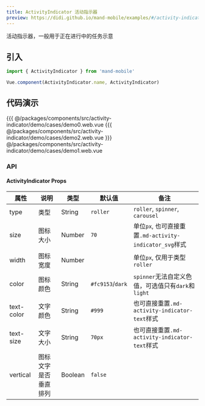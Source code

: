 ```yaml
---
title: ActivityIndicator 活动指示器
preview: https://didi.github.io/mand-mobile/examples/#/activity-indicator
---
```


活动指示器，一般用于正在进行中的任务示意

## 引入

```javascript
import { ActivityIndicator } from 'mand-mobile'

Vue.component(ActivityIndicator.name, ActivityIndicator)
```

## 代码演示
<!-- DEMO -->
<MDDemoWrapper>
<!-- left wrapper -->
{{{ @/packages/components/src/activity-indicator/demo/cases/demo0.web.vue
{{{ @/packages/components/src/activity-indicator/demo/cases/demo2.web.vue
<!-- right wrapper -->
}}} @/packages/components/src/activity-indicator/demo/cases/demo1.web.vue
</MDDemoWrapper>

### API

#### ActivityIndicator Props
|属性 | 说明 | 类型 | 默认值 | 备注 |
|----|-----|------|------|------|
|type|类型|String|`roller`|`roller`, `spinner`, `carousel`|
|size|图标大小|Number|`70`|单位`px`, 也可直接重置`.md-activity-indicator_svg`样式|
|width|图标宽度|Number| |单位`px`, 仅用于类型`roller`|
|color|图标颜色|String|`#fc9153`/`dark`|`spinner`无法自定义色值，可选值只有`dark`和`light`|
|text-color|文字颜色|String|`#999`|也可直接重置`.md-activity-indicator-text`样式|
|text-size|文字大小|String|`70px`|也可直接重置`.md-activity-indicator-text`样式|
|vertical|图标文字是否垂直排列|Boolean|`false`| |